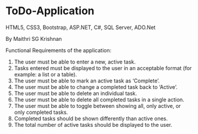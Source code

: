 # ToDo-Application
HTML5, CSS3, Bootstrap, ASP.NET, C#, SQL Server, ADO.Net

By Maithri SG Krishnan

Functional Requirements of the application:

1.	The user must be able to enter a new, active task.
2.	Tasks entered must be displayed to the user in an acceptable format (for example: a list or a table).
3.	The user must be able to mark an active task as ‘Complete’.
4.	The user must be able to change a completed task back to ‘Active’.
5.	The user must be able to delete an individual task.
6.	The user must be able to delete all completed tasks in a single action.
7.	The user must be able to toggle between showing all, only active, or only completed tasks.
8.	Completed tasks should be shown differently than active ones.
9.	The total number of active tasks should be displayed to the user.
